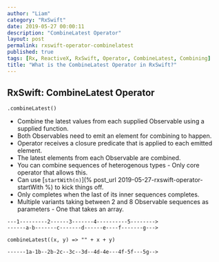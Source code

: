 ```yaml
---
author: "Liam"
category: "RxSwift"
date: 2019-05-27 00:00:11
description: "CombineLatest Operator"
layout: post
permalink: rxswift-operator-combinelatest
published: true
tags: [Rx, ReactiveX, RxSwift, Operator, CombineLatest, Combining]
title: "What is the CombineLatest Operator in RxSwift?"
---
```


## RxSwift: CombineLatest Operator

`.combineLatest()`

- Combine the latest values from each supplied Observable using a supplied function.
- Both Observables need to emit an element for combining to happen.
- Operator receives a closure predicate that is applied to each emitted element.
- The latest elements from each Observable are combined.
- You can combine sequences of heterogenous types - Only core operator that allows this.
- Can use [`startWith(n)`](% post_url 2019-05-27-rxswift-operator-startWith %) to kick things off.
- Only completes when the last of its inner sequences completes.
- Multiple variants taking between 2 and 8 Observable sequences as parameters - One that takes an array.

```
---1---------2------3-------4----------5-------->
------a-b-------c-------d------e----f-------g--->

combineLatest((x, y) => "" + x + y)

------1a-1b--2b-2c--3c--3d--4d-4e---4f-5f---5g-->
```
